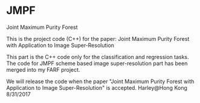 # JMPF
Joint Maximum Purity Forest

This is the project code (C++) for the paper: Joint Maximum Purity Forest with Application to Image Super-Resolution 

This part is the C++ code only for the classification and regression tasks. The code for JMPF scheme based image super-resolution part has been merged into my FARF project.

We will release the code when the paper "Joint Maximum Purity Forest with Application to Image Super-Resolution" is accepted.
Harley@Hong Kong 8/31/2017

